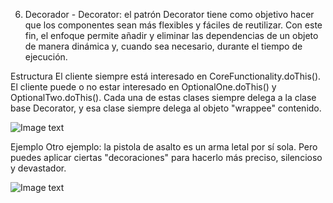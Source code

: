 6. Decorador - Decorator:
el patrón Decorator tiene como objetivo hacer que los componentes sean más flexibles y fáciles de reutilizar. Con este fin, el enfoque permite añadir y eliminar las dependencias de un objeto de manera dinámica y, cuando sea necesario, durante el tiempo de ejecución. 

Estructura
El cliente siempre está interesado en CoreFunctionality.doThis(). El cliente puede o no estar interesado en OptionalOne.doThis() y OptionalTwo.doThis(). Cada una de estas clases siempre delega a la clase base Decorator, y esa clase siempre delega al objeto "wrappee" contenido.

![Image text](https://sourcemaking.com/files/v2/content/patterns/Decorator__1-2x.png)

Ejemplo
Otro ejemplo: la pistola de asalto es un arma letal por sí sola. Pero puedes aplicar ciertas "decoraciones" para hacerlo más preciso, silencioso y devastador.

![Image text](https://sourcemaking.com/files/v2/content/patterns/Decorator_example-2x.png)

